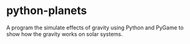 # python-planets
A program the simulate effects of gravity using Python and PyGame to show how the 
gravity works on solar systems.

